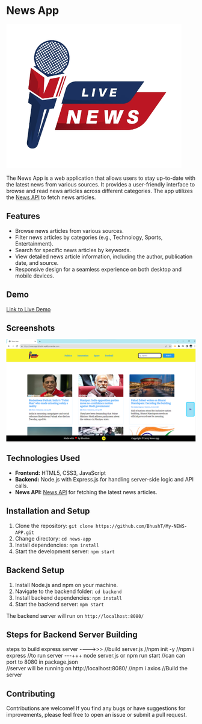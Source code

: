 # News App

![News App Logo](/assets//img/newslogo.png)

The News App is a web application that allows users to stay up-to-date with the latest news from various sources. It provides a user-friendly interface to browse and read news articles across different categories. The app utilizes the [News API](https://newsapi.org/) to fetch news articles.

## Features

- Browse news articles from various sources.
- Filter news articles by categories (e.g., Technology, Sports, Entertainment).
- Search for specific news articles by keywords.
- View detailed news article information, including the author, publication date, and source.
- Responsive design for a seamless experience on both desktop and mobile devices.

## Demo

[Link to Live Demo](https://news-app-bhusht-wq46.onrender.com/)

## Screenshots

![Homepage](/assets/img/demoss1.png)


## Technologies Used

- **Frontend:** HTML5, CSS3, JavaScript
- **Backend:** Node.js with Express.js for handling server-side logic and API calls.
- **News API:** [News API](https://newsapi.org/) for fetching the latest news articles.

## Installation and Setup

1. Clone the repository: `git clone https://github.com/BhushT/My-NEWS-APP.git`
2. Change directory: `cd news-app`
3. Install dependencies: `npm install`
4. Start the development server: `npm start`

## Backend Setup

1. Install Node.js and npm on your machine.
2. Navigate to the backend folder: `cd backend`
3. Install backend dependencies: `npm install`
4. Start the backend server: `npm start`

The backend server will run on `http://localhost:8080/`

## Steps for Backend Server Building
steps to build express server ---->>>
//build server.js
//npm init -y
//npm i express
//to run server  ---+++  node server.js  or npm run start
//can can port to 8080 in package.json     
//server will be running on  http://localhost:8080/
//npm i axios
//Build the server

## Contributing

Contributions are welcome! If you find any bugs or have suggestions for improvements, please feel free to open an issue or submit a pull request.

